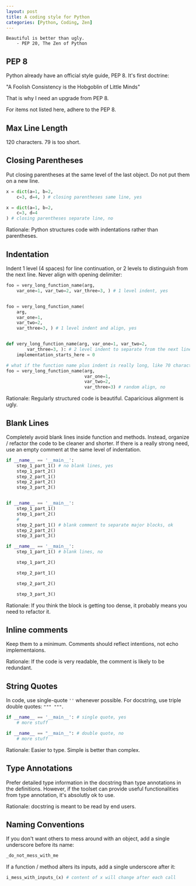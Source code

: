 ```yaml
---
layout: post
title: A coding style for Python
categories: [Python, Coding, Zen]
---
```


    Beautiful is better than ugly.
        - PEP 20, The Zen of Python


## PEP 8

Python already have an official style guide, PEP 8. It's first doctrine:

"A Foolish Consistency is the Hobgoblin of Little Minds"

That is why I need an upgrade from PEP 8. 

For items not listed here, adhere to the PEP 8.

## Max Line Length

120 characters. 79 is too short.

## Closing Parentheses

Put closing parentheses at the same level of the last object. Do not put them on a new line.

```Python
x = dict(a=1, b=2,
    c=3, d=4, ) # closing parentheses same line, yes
```

```Python
x = dict(a=1, b=2,
    c=3, d=4
) # closing parentheses separate line, no
```

Rationale: Python structures code with indentations rather than parentheses.

## Indentation

Indent 1 level (4 spaces) for line continuation, or 2 levels to distinguish from the next line.
Never align with opening delimiter:

```python
foo = very_long_function_name(arg,
    var_one=1, var_two=2, var_three=3, ) # 1 level indent, yes


foo = very_long_function_name(
    arg,
    var_one=1,
    var_two=2,
    var_three=3, ) # 1 level indent and align, yes


def very_long_function_name(arg, var_one=1, var_two=2,
        var_three=3, ): # 2 level indent to separate from the next line, yes
    implementation_starts_here = 0
```

```python
# what if the function name plus indent is really long, like 70 characters?
foo = very_long_function_name(arg,
                              var_one=1,
                              var_two=2,
                              var_three=3) # random align, no
```

Rationale: Regularly structured code is beautiful. Caparicious alignment is ugly.

## Blank Lines

Completely avoid blank lines inside function and methods.
Instead, organize / refactor the code to be cleaner and shorter.
If there is a really strong need, use an empty comment at the same level of indentation.

```python
if __name__ == '__main__':
    step_1_part_1() # no blank lines, yes
    step_1_part_2()
    step_2_part_1()
    step_2_part_2()
    step_3_part_3()


if __name__ == '__main__':
    step_1_part_1()
    step_1_part_2()
    #
    step_2_part_1() # blank comment to separate major blocks, ok
    step_2_part_2()
    step_3_part_3()
```

```python
if __name__ == '__main__':
    step_1_part_1() # blank lines, no

    step_1_part_2()

    step_2_part_1()

    step_2_part_2()

    step_3_part_3()
```

Rationale: If you think the block is getting too dense, it probably means you need to refactor it.

## Inline comments

Keep them to a minimum.
Comments should reflect intentions, not echo implementaions.

Rationale: If the code is very readable, the comment is likely to be redundant.

## String Quotes

In code, use single-quote `''` whenever possible. For docstring, use triple double quotes: `""" """`.

```python
if __name__ == '__main__': # single quote, yes
    # more stuff
```

```python
if __name__ == "__main__": # double quote, no
    # more stuff
```
Rationale: Easier to type. Simple is better than complex.

## Type Annotations

Prefer detailed type information in the docstring than type annotations in the definitions.
However, if the toolset can provide useful functionalities from type annotation, it's absolutly ok to use.

Rationale: docstring is meant to be read by end users.

## Naming Conventions

If you don't want others to mess around with an object, add a single underscore before its name:

```python
_do_not_mess_with_me
```

If a function / method alters its inputs, add a single underscore after it:

```python
i_mess_with_inputs_(x) # content of x will change after each call
```
